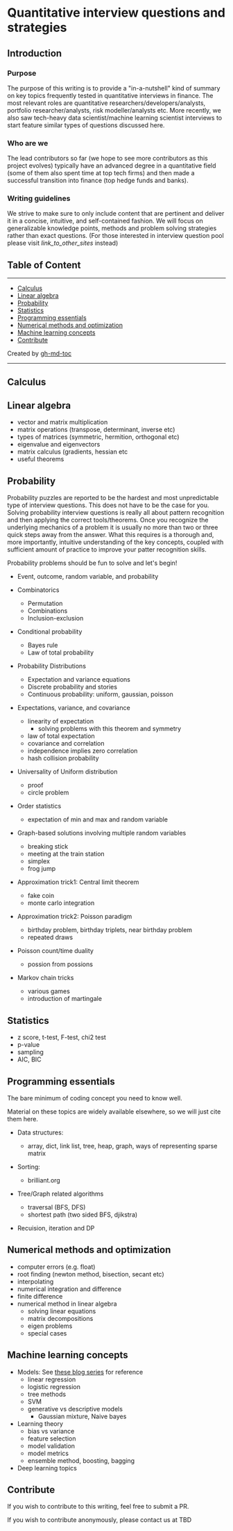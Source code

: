 # Quantitative interview questions and strategies

## Introduction

### Purpose
The purpose of this writing is to provide a "in-a-nutshell" kind of summary on key topics frequently tested in quantitative interviews in finance.
The most relevant roles are quantitative researchers/developers/analysts, portfolio researcher/analysts, risk modeller/analysts etc.
More recently, we also saw tech-heavy data scientist/machine learning scientist interviews to start feature similar types of questions discussed here.

### Who are we
The lead contributors so far (we hope to see more contributors as this project evolves) typically have an advanced degree in a
quantitative field (some of them also spent time at top tech firms) and then made a successful transition into finance (top hedge funds and banks).

### Writing guidelines
We strive to make sure to only include content that are pertinent and deliver it in a concise, intuitive, and self-contained fashion.
We will focus on generalizable knowledge points, methods and problem solving strategies rather than exact questions.
(For those interested in interview question pool please visit *link_to_other_sites* instead)


## Table of Content
---

  * [Calculus](#calculus)
  * [Linear algebra](#linear-algebra)
  * [Probability](#probability)
  * [Statistics](#statistics)
  * [Programming essentials](#programming-essentials)
  * [Numerical methods and optimization](#numerical-methods-and-optimization)
  * [Machine learning concepts](#machine-learning-concepts)
  * [Contribute](#contribute)

Created by [gh-md-toc](https://github.com/ekalinin/github-markdown-toc.go)

---

## Calculus


## Linear algebra
- vector and matrix multiplication
- matrix operations (transpose, determinant, inverse etc)
- types of matrices (symmetric, hermition, orthogonal etc)
- eigenvalue and eigenvectors
- matrix calculus (gradients, hessian etc
- useful theorems



## Probability
Probability puzzles are reported to be the hardest and most unpredictable type of interview questions. This does not have to be the case for you.
Solving probability interview questions is really all about pattern recognition and then applying the correct tools/theorems.
Once you recognize the underlying mechanics of a problem it is usually no more than two or three quick steps away from the answer.
What this requires is a thorough and, more importantly, intuitive understanding of the key concepts, coupled with sufficient amount of practice to improve your patter recognition skills.

Probability problems should be fun to solve and let's begin!


- Event, outcome, random variable, and probability

- Combinatorics
    - Permutation
    - Combinations
    - Inclusion-exclusion

- Conditional probability
    - Bayes rule
    - Law of total probability
 
- Probability Distributions
    - Expectation and variance equations
    - Discrete probability and stories
    - Continuous probability: uniform, gaussian, poisson

- Expectations, variance, and covariance
    - linearity of expectation
        - solving problems with this theorem and symmetry
    - law of total expectation
    - covariance and correlation
    - independence implies zero correlation
    - hash collision probability

- Universality of Uniform distribution
    - proof
    - circle problem

- Order statistics
    - expectation of min and max and random variable

- Graph-based solutions involving multiple random variables
    - breaking stick
    - meeting at the train station
    - simplex
    - frog jump

- Approximation trick1: Central limit theorem
    - fake coin
    - monte carlo integration

- Approximation trick2: Poisson paradigm
    - birthday problem, birthday triplets, near birthday problem
    - repeated draws

- Poisson count/time duality
    - possion from possions

- Markov chain tricks
    - various games
    - introduction of martingale


## Statistics
- z score, t-test, F-test, chi2 test
- p-value
- sampling
- AIC, BIC


## Programming essentials
The bare minimum of coding concept you need to know well.

Material on these topics are widely available elsewhere, so we will just cite them here.

- Data structures:
    - array, dict, link list, tree, heap, graph, ways of representing sparse matrix

- Sorting:
    - brilliant.org

- Tree/Graph related algorithms
    - traversal (BFS, DFS)
    - shortest path (two sided BFS, djikstra)
- Recuision, iteration and DP

## Numerical methods and optimization
- computer errors (e.g. float)
- root finding (newton method, bisection, secant etc)
- interpolating
- numerical integration and difference
- finite difference
- numerical method in linear algebra
    - solving linear equations
    - matrix decompositions
    - eigen problems
    - special cases

## Machine learning concepts
- Models: See [these blog series](http://dshacker.blogspot.com/2015/07/machine-learning-and-statistics-unified.html) for reference
    - linear regression
    - logistic regression
    - tree methods
    - SVM
    - generative vs descriptive models
        - Gaussian mixture, Naive bayes
- Learning theory
    - bias vs variance
    - feature selection
    - model validation
    - model metrics
    - ensemble method, boosting, bagging
- Deep learning topics



## Contribute
If you wish to contribute to this writing, feel free to submit a PR.

If you wish to contribute anonymously, please contact us at TBD
